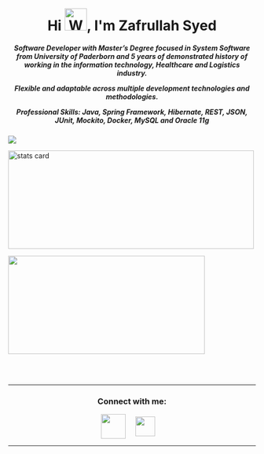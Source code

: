 <h1 align="center">Hi <img src="https://raw.githubusercontent.com/nixin72/nixin72/master/wave.gif" 
         alt="Waving hand animated gif"
         height="45"
         width="45" />, I'm Zafrullah Syed</h1>

<h5 align="center">
Software Developer with Master’s Degree focused in System Software from University of Paderborn and 5 years of demonstrated history of working in the information technology, Healthcare and Logistics industry.

Flexible and adaptable across multiple development technologies and methodologies.

Professional Skills:
Java, Spring Framework, Hibernate, REST, JSON, JUnit, Mockito, Docker, MySQL and Oracle 11g

</h5>


<p> <img src="https://komarev.com/ghpvc/?username=zafrullahsyed&style=flat-square&label=Profile%20views&color=0e75b6&style=flat"/> </p>
<p>
<a align= "center" href="https://github.com/zafrullahsyed"> </a>
<img align="center" alt= "stats card" height="200px" width="500" src="https://github-readme-streak-stats.herokuapp.com?user=zafrullahsyed&hide_border=true">
</p>
<img align="center" height="200px" width="400" src="https://github-readme-stats.vercel.app/api?username=zafrullahsyed&count_private=true&theme=radical&show_icons=true" />

<br><br>
<hr>

<h3 align="center">Connect with me:</h3>
<p align="center">
<a href="https://twitter.com/itszaif" target="blank"><img align="center" src="https://img.icons8.com/color/48/000000/twitter--v2.png" height="50" width="50" /></a> &nbsp;&nbsp;&nbsp;
<a href="https://www.linkedin.com/in/zafrullahsyed/" target="blank"><img align="center" src="https://img.icons8.com/external-justicon-flat-justicon/45/000000/external-linkedin-social-media-justicon-flat-justicon.png" height="40" width="40" /></a>&nbsp;&nbsp;&nbsp;&nbsp;
</p>

<hr>
